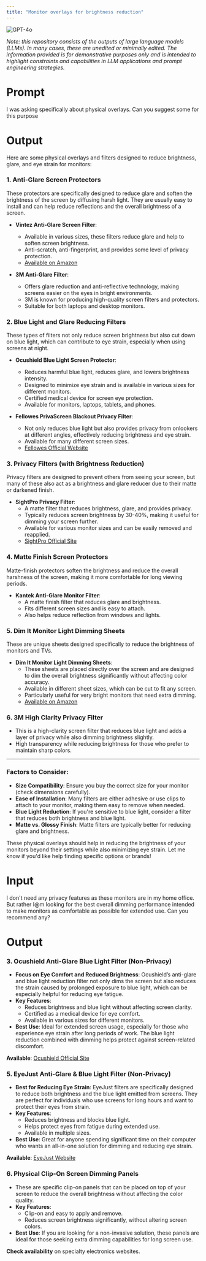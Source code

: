 ```yaml
---
title: "Monitor overlays for brightness reduction"
---
```

![GPT-4o](https://img.shields.io/badge/GPT--4o-3333FF?style=for-the-badge&logo=openai&logoColor=white)



*Note: this repository consists of the outputs of large language models (LLMs). In many cases, these are unedited or minimally edited. The information provided is for demonstrative purposes only and is intended to highlight constraints and capabilities in LLM applications and prompt engineering strategies.*


# Prompt

I was asking specifically about physical overlays. Can you suggest some for this purpose 

# Output

Here are some physical overlays and filters designed to reduce brightness, glare, and eye strain for monitors:

### 1. **Anti-Glare Screen Protectors**
   These protectors are specifically designed to reduce glare and soften the brightness of the screen by diffusing harsh light. They are usually easy to install and can help reduce reflections and the overall brightness of a screen.

   - **Vintez Anti-Glare Screen Filter**: 
     - Available in various sizes, these filters reduce glare and help to soften screen brightness.
     - Anti-scratch, anti-fingerprint, and provides some level of privacy protection.
     - [Available on Amazon](https://www.amazon.com)

   - **3M Anti-Glare Filter**:
     - Offers glare reduction and anti-reflective technology, making screens easier on the eyes in bright environments.
     - 3M is known for producing high-quality screen filters and protectors.
     - Suitable for both laptops and desktop monitors.

### 2. **Blue Light and Glare Reducing Filters**
   These types of filters not only reduce screen brightness but also cut down on blue light, which can contribute to eye strain, especially when using screens at night.

   - **Ocushield Blue Light Screen Protector**:
     - Reduces harmful blue light, reduces glare, and lowers brightness intensity.
     - Designed to minimize eye strain and is available in various sizes for different monitors.
     - Certified medical device for screen eye protection.
     - Available for monitors, laptops, tablets, and phones.

   - **Fellowes PrivaScreen Blackout Privacy Filter**:
     - Not only reduces blue light but also provides privacy from onlookers at different angles, effectively reducing brightness and eye strain.
     - Available for many different screen sizes.
     - [Fellowes Official Website](https://www.fellowes.com/)

### 3. **Privacy Filters (with Brightness Reduction)**
   Privacy filters are designed to prevent others from seeing your screen, but many of these also act as a brightness and glare reducer due to their matte or darkened finish.

   - **SightPro Privacy Filter**:
     - A matte filter that reduces brightness, glare, and provides privacy.
     - Typically reduces screen brightness by 30-40%, making it useful for dimming your screen further.
     - Available for various monitor sizes and can be easily removed and reapplied.
     - [SightPro Official Site](https://www.sightpro.com)

### 4. **Matte Finish Screen Protectors**
   Matte-finish protectors soften the brightness and reduce the overall harshness of the screen, making it more comfortable for long viewing periods.

   - **Kantek Anti-Glare Monitor Filter**:
     - A matte finish filter that reduces glare and brightness.
     - Fits different screen sizes and is easy to attach.
     - Also helps reduce reflection from windows and lights.

### 5. **Dim It Monitor Light Dimming Sheets**
   These are unique sheets designed specifically to reduce the brightness of monitors and TVs.

   - **Dim It Monitor Light Dimming Sheets**:
     - These sheets are placed directly over the screen and are designed to dim the overall brightness significantly without affecting color accuracy.
     - Available in different sheet sizes, which can be cut to fit any screen.
     - Particularly useful for very bright monitors that need extra dimming.
     - [Available on Amazon](https://www.amazon.com)

### 6. **3M High Clarity Privacy Filter**
   - This is a high-clarity screen filter that reduces blue light and adds a layer of privacy while also dimming brightness slightly.
   - High transparency while reducing brightness for those who prefer to maintain sharp colors.

---

### Factors to Consider:
- **Size Compatibility**: Ensure you buy the correct size for your monitor (check dimensions carefully).
- **Ease of Installation**: Many filters are either adhesive or use clips to attach to your monitor, making them easy to remove when needed.
- **Blue Light Reduction**: If you're sensitive to blue light, consider a filter that reduces both brightness and blue light.
- **Matte vs. Glossy Finish**: Matte filters are typically better for reducing glare and brightness.

These physical overlays should help in reducing the brightness of your monitors beyond their settings while also minimizing eye strain. Let me know if you'd like help finding specific options or brands!

# Input

I don't need any privacy features as these monitors are in my home office. But rather I@m looking for the best overall dimming performance intended to make monitors as comfortable as possible for extended use. Can you recommend any?

# Output

### 3. **Ocushield Anti-Glare Blue Light Filter (Non-Privacy)**

- **Focus on Eye Comfort and Reduced Brightness**: Ocushield’s anti-glare and blue light reduction filter not only dims the screen but also reduces the strain caused by prolonged exposure to blue light, which can be especially helpful for reducing eye fatigue.
- **Key Features**:
    - Reduces brightness and blue light without affecting screen clarity.
    - Certified as a medical device for eye comfort.
    - Available in various sizes for different monitors.
- **Best Use**: Ideal for extended screen usage, especially for those who experience eye strain after long periods of work. The blue light reduction combined with dimming helps protect against screen-related discomfort.

**Available**: [Ocushield Official Site](https://www.ocushield.com)


### 5. **EyeJust Anti-Glare & Blue Light Filter (Non-Privacy)**

- **Best for Reducing Eye Strain**: EyeJust filters are specifically designed to reduce both brightness and the blue light emitted from screens. They are perfect for individuals who use screens for long hours and want to protect their eyes from strain.
- **Key Features**:
    - Reduces brightness and blocks blue light.
    - Helps protect eyes from fatigue during extended use.
    - Available in multiple sizes.
- **Best Use**: Great for anyone spending significant time on their computer who wants an all-in-one solution for dimming and reducing eye strain.

**Available**: [EyeJust Website](https://www.eyejust.com)

### 6. **Physical Clip-On Screen Dimming Panels**

- These are specific clip-on panels that can be placed on top of your screen to reduce the overall brightness without affecting the color quality.
- **Key Features**:
    - Clip-on and easy to apply and remove.
    - Reduces screen brightness significantly, without altering screen colors.
- **Best Use**: If you are looking for a non-invasive solution, these panels are ideal for those seeking extra dimming capabilities for long screen use.

**Check availability** on specialty electronics websites.